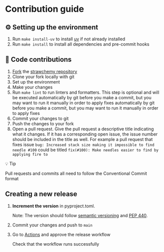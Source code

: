# Contribution guide

## ⚙️ Setting up the environment

1. Run `make install-uv` to install [uv](https://docs.astral.sh/uv/) if not already installed
2. Run `make install` to install all dependencies and pre-commit hooks

## 🤝 Code contributions

1. [Fork](https://github.com/gazorby/strawchemy/fork) the [strawchemy repository](https://github.com/gazorby/strawchemy)
2. Clone your fork locally with git
3. Set up the environment
4. Make your changes
5. Run `make lint` to run linters and formatters. This step is optional and will be executed automatically by git before you make a commit, but you may want to run it manually in order to apply fixes automatically by git before you make a commit, but you may want to run it manually in order to apply fixes
6. Commit your changes to git
7. Push the changes to your fork
8. Open a pull request. Give the pull request a descriptive title indicating what it changes. If it has a corresponding open issue, the issue number should be included in the title as well. For example a pull request that fixes issue `bug: Increased stack size making it impossible to find needle #100` could be titled `fix(#100): Make needles easier to find by applying fire to`

💡 Tip

Pull requests and commits all need to follow the Conventional Commit format

## Creating a new release

1. **Increment the version** in pyproject.toml.

   Note: The version should follow [semantic versioning](https://semver.org/) and [PEP 440](https://www.python.org/dev/peps/pep-0440/).

2. Commit your changes and push to `main`

3. Go to [Actions](https://github.com/gazorby/strawchemy/actions) and approve the release workflow

   Check that the workflow runs successfully
